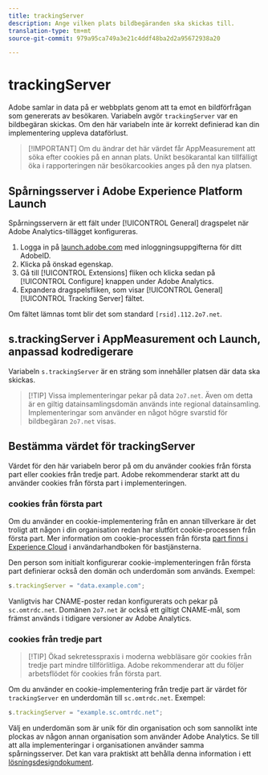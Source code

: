 ```yaml
---
title: trackingServer
description: Ange vilken plats bildbegäranden ska skickas till.
translation-type: tm+mt
source-git-commit: 979a95ca749a3e21c4ddf48ba2d2a95672938a20

---
```



# trackingServer

Adobe samlar in data på er webbplats genom att ta emot en bildförfrågan som genererats av besökaren. Variabeln avgör `trackingServer` var en bildbegäran skickas. Om den här variabeln inte är korrekt definierad kan din implementering uppleva dataförlust.

> [!IMPORTANT] Om du ändrar det här värdet får AppMeasurement att söka efter cookies på en annan plats. Unikt besökarantal kan tillfälligt öka i rapporteringen när besökarcookies anges på den nya platsen.

## Spårningsserver i Adobe Experience Platform Launch

Spårningsservern är ett fält under [!UICONTROL General] dragspelet när Adobe Analytics-tillägget konfigureras.

1. Logga in på [launch.adobe.com](https://launch.adobe.com) med inloggningsuppgifterna för ditt AdobeID.
2. Klicka på önskad egenskap.
3. Gå till [!UICONTROL Extensions] fliken och klicka sedan på [!UICONTROL Configure] knappen under Adobe Analytics.
4. Expandera dragspelsfliken, som visar [!UICONTROL General] [!UICONTROL Tracking Server] fältet.

Om fältet lämnas tomt blir det som standard `[rsid].112.2o7.net`.

## s.trackingServer i AppMeasurement och Launch, anpassad kodredigerare

Variabeln `s.trackingServer` är en sträng som innehåller platsen där data ska skickas.

> [!TIP] Vissa implementeringar pekar på data `2o7.net`. Även om detta är en giltig datainsamlingsdomän används inte regional datainsamling. Implementeringar som använder en något högre svarstid för bildbegäran `2o7.net` visas.

## Bestämma värdet för trackingServer

Värdet för den här variabeln beror på om du använder cookies från första part eller cookies från tredje part. Adobe rekommenderar starkt att du använder cookies från första part i implementeringen.

### cookies från första part

Om du använder en cookie-implementering från en annan tillverkare är det troligt att någon i din organisation redan har slutfört cookie-processen från första part. Mer information om cookie-processen från första [part finns i Experience Cloud](https://docs.adobe.com/content/help/en/core-services/interface/ec-cookies/cookies-first-party.html) i användarhandboken för bastjänsterna.

Den person som initialt konfigurerar cookie-implementeringen från första part definierar också den domän och underdomän som används. Exempel:

```js
s.trackingServer = "data.example.com";
```

Vanligtvis har CNAME-poster redan konfigurerats och pekar på `sc.omtrdc.net`. Domänen `2o7.net` är också ett giltigt CNAME-mål, som främst används i tidigare versioner av Adobe Analytics.

### cookies från tredje part

> [!TIP] Ökad sekretesspraxis i moderna webbläsare gör cookies från tredje part mindre tillförlitliga. Adobe rekommenderar att du följer arbetsflödet för cookies från första part.

Om du använder en cookie-implementering från tredje part är värdet för `trackingServer` en underdomän till `sc.omtrdc.net`. Exempel:

```js
s.trackingServer = "example.sc.omtrdc.net";
```

Välj en underdomän som är unik för din organisation och som sannolikt inte plockas av någon annan organisation som använder Adobe Analytics. Se till att alla implementeringar i organisationen använder samma spårningsserver. Det kan vara praktiskt att behålla denna information i ett [lösningsdesigndokument](../../prepare/solution-design.md).
